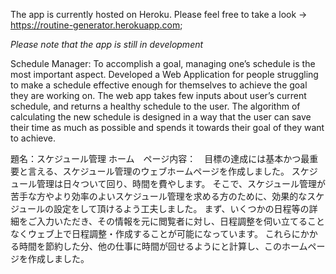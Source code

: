 The app is currently hosted on Heroku. Please feel free to take a look -> https://routine-generator.herokuapp.com;

*Please note that the app is still in development*


Schedule Manager: To accomplish a goal, managing one’s schedule is the most important aspect. Developed a Web Application for people struggling to make a schedule effective enough for themselves to achieve the goal they are working on. The web app takes few inputs about user’s current schedule, and returns a healthy schedule to the user. The algorithm of calculating the new schedule is designed in a way that the user can save their time as much as possible and spends it towards their goal of they want to achieve.

題名：スケジュール管理 ホーム　ページ内容：　目標の達成には基本かつ最重要と言える、スケジュール管理のウェブホームページを作成しました。 スケジュール管理は日々ついて回り、時間を費やします。 そこで、スケジュール管理が苦手な方やより効率のよいスケジュール管理を求める方のために、効果的なスケジュールの設定をして頂けるよう工夫しました。 まず、いくつかの日程等の詳細をご入力いただき、その情報を元に閲覧者に対し、日程調整を伺い立てることなくウェブ上で日程調整・作成することが可能になっています。 これらにかかる時間を節約した分、他の仕事に時間が回せるようにと計算し、このホームページを作成しました。
